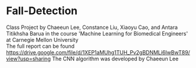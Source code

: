 # Fall-Detection
Class Project by Chaeeun Lee, Constance Liu, Xiaoyu Cao, and Antara Titikhsha Barua in the course 'Machine Learning for Biomedical Engineers' at Carnegie Mellon University  
The full report can be found https://drive.google.com/file/d/1XEP1aMUhg1TUH_Pv2gBDNMLi6IwBwT89/view?usp=sharing 
The CNN algorithm was developed by Chaeeun Lee
